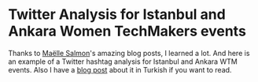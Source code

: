 # Twitter Analysis for Istanbul and Ankara Women TechMakers events
Thanks to  [Maëlle Salmon](http://www.masalmon.eu)'s amazing blog posts, I learned a lot. 
And here is an example of a Twitter hashtag analysis for Istanbul and Ankara WTM events. Also I have a [blog post](https://medium.com/@zofiathewitch/wtm-tweetleri-3a26443c1d84) about it in Turkish if you want to read.

